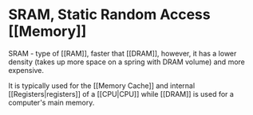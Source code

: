 # SRAM, Static Random Access [[Memory]]
SRAM - type of [[RAM]], faster that [[DRAM]], however, it has a lower density (takes up more space on a spring with DRAM volume) and more expensive. 

It is typically used for the [[Memory Cache]] and internal [[Registers|registers]] of a [[CPU|CPU]] while [[DRAM]] is used for a computer's main memory.